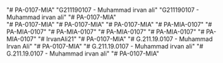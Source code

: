 "# PA-0107-MIA" 
"G211190107 - Muhammad irvan ali" 
"G211190107 - Muhammad irvan ali" 
"# PA-0107-MIA"  
"# PA-0107-MIA" 
"# PA-0107-MIA" 
"# PA-0107-MIA" 
"# PA-MIA-0107" 
"# PA-MIA-0107" 
"# PA-MIA-0107" 
"# PA-MIA-0107" 
"# PA-MIA-0107" 
"# PA-MIA-0107" 
"# IrvanAli21" 
"# PA-0107-MIA" 
"# G.211.19.0107 - Muhammad Irvan Ali" 
"# PA-0107-MIA" 
"# G.211.19.0107 - Muhammad irvan ali" 
"# G.211.19.0107 - Muhammad irvan ali" 
"# PA-0107-MIA" 

